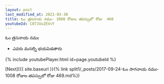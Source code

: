 ```yaml
---
layout: post
last_modified_at: 2021-03-30
title: ఓం త్రసనాయ నమః- 1008 రోజుల తపస్సులో రోజు  460
youtubeId: CO7JUuZEVvY
---
```

 
 
 ఓం త్రసనాయ నమః  
 
 -  ఎవరు మనల్ని భయపెడతారు 
 
  
 
  
 
 
 
 
 
 


{% include youtubePlayer.html id=page.youtubeId %}
 
[Next]({{ site.baseurl }}{% link  split1/_posts/2017-09-24-ఓం సాగనాయ నమః- 1008 రోజుల తపస్సులో రోజు  469.md%})
 
